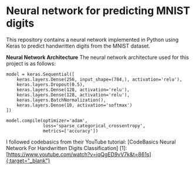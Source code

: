 # Neural network for predicting MNIST digits

This repository contains a neural network implemented in Python using Keras to predict handwritten digits from the MNIST dataset.

**Neural Network Architecture**
The neural network architecture used for this project is as follows:

```
model = keras.Sequential([
    keras.layers.Dense(256, input_shape=(784,), activation='relu'),
    keras.layers.Dropout(0.5),
    keras.layers.Dense(128, activation='relu'),
    keras.layers.Dense(128, activation='relu'),
    keras.layers.BatchNormalization(),
    keras.layers.Dense(10, activation='softmax')
])

model.compile(optimizer='adam',
              loss='sparse_categorical_crossentropy',
              metrics=['accuracy'])
```

I followed codebasics from their YouTube tutorial: [CodeBasics Neural Network For Handwritten Digits Classification]
[1]:[https://www.youtube.com/watch?v=iqQgED9vV7k&t=861s]{:target="_blank"}
